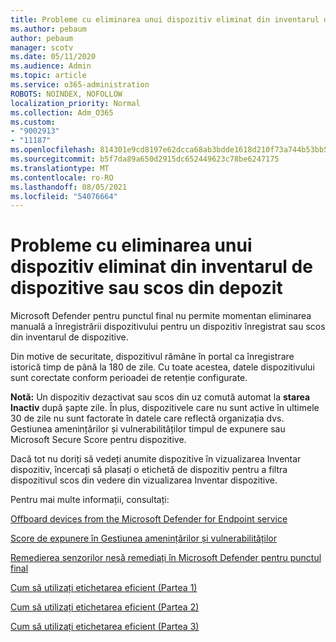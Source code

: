 ```yaml
---
title: Probleme cu eliminarea unui dispozitiv eliminat din inventarul de dispozitive sau scos din depozit
ms.author: pebaum
author: pebaum
manager: scotv
ms.date: 05/11/2020
ms.audience: Admin
ms.topic: article
ms.service: o365-administration
ROBOTS: NOINDEX, NOFOLLOW
localization_priority: Normal
ms.collection: Adm_O365
ms.custom:
- "9002913"
- "11187"
ms.openlocfilehash: 814301e9cd8197e62dcca68ab3bdde1618d210f73a744b53bb5af7b861eb02bf
ms.sourcegitcommit: b5f7da89a650d2915dc652449623c78be6247175
ms.translationtype: MT
ms.contentlocale: ro-RO
ms.lasthandoff: 08/05/2021
ms.locfileid: "54076664"
---
```

# <a name="issues-with-removing-an-offboarded-or-decommissioned-device-from-the-device-inventory"></a>Probleme cu eliminarea unui dispozitiv eliminat din inventarul de dispozitive sau scos din depozit

Microsoft Defender pentru punctul final nu permite momentan eliminarea manuală a înregistrării dispozitivului pentru un dispozitiv înregistrat sau scos din inventarul de dispozitive.

Din motive de securitate, dispozitivul rămâne în portal ca înregistrare istorică timp de până la 180 de zile. Cu toate acestea, datele dispozitivului sunt corectate conform perioadei de retenție configurate.

**Notă:** Un dispozitiv dezactivat sau scos din uz comută automat la **starea Inactiv** după șapte zile. În plus, dispozitivele care nu sunt active în ultimele 30 de zile nu sunt factorate în datele care reflectă organizația dvs. Gestiunea amenințărilor și vulnerabilităților timpul de expunere sau Microsoft Secure Score pentru dispozitive.
 
Dacă tot nu doriți să vedeți anumite dispozitive în vizualizarea Inventar dispozitiv, încercați să plasați o etichetă de dispozitiv pentru a filtra dispozitivul scos din vedere din vizualizarea Inventar dispozitive.

Pentru mai multe informații, consultați:

[Offboard devices from the Microsoft Defender for Endpoint service](/microsoft-365/security/defender-endpoint/offboard-machines.md)

[Score de expunere în Gestiunea amenințărilor și vulnerabilităților](/microsoft-365/security/defender-endpoint/tvm-exposure-score.md)

[Remedierea senzorilor nesă remediați în Microsoft Defender pentru punctul final](/microsoft-365/security/defender-endpoint/fix-unhealthy-sensors#inactive-devices.md)

[Cum să utilizați etichetarea eficient (Partea 1)](https://techcommunity.microsoft.com/t5/microsoft-defender-for-endpoint/how-to-use-tagging-effectively-part-1/ba-p/1964058)

[Cum să utilizați etichetarea eficient (Partea 2)](https://techcommunity.microsoft.com/t5/microsoft-defender-for-endpoint/how-to-use-tagging-effectively-part-2/ba-p/1962008)

[Cum să utilizați etichetarea eficient (Partea 3)](https://techcommunity.microsoft.com/t5/microsoft-defender-for-endpoint/how-to-use-tagging-effectively-part-3/ba-p/1964073)




